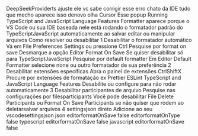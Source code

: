 DeepSeekProviderts ajuste ele
vc sabe corrigir esse erro chato da IDE tudo que mecho aparece isso
denovo olha
Cursor
Esse popup Running TypeScript and JavaScript Language Features Formatter aparece porque o VS Code ou sua IDE baseada nele está rodando o formatador padrão do TypeScriptJavaScript automaticamente ao salvar editar ou manipular arquivos
 Como resolver ou desabilitar
 1 Desabilitar o formatador automático
 Vá em File  Preferences  Settings ou pressione Ctrl
 Pesquise por format on save
 Desmarque a opção Editor Format On Save
 Se quiser desabilitar só para TypeScriptJavaScript
 Pesquise por default formatter
 Em Editor Default Formatter selecione none ou outro formatador de sua preferência
 2 Desabilitar extensões específicas
 Abra o painel de extensões CtrlShiftX
 Procure por extensões de formatação ex Prettier ESLint TypeScript and JavaScript Language Features
 Desabilite ou configure para não rodar automaticamente
 3 Desabilitar participantes de arquivo
 Pesquise nas configurações por filesparticipants
 Você pode desabilitar File Delete Participants ou Format On Save Participants se não quiser que rodem ao deletarsalvar arquivos
 4 settingsjson direto
Adicione ao seu vscodesettingsjson
json
editorformatOnSave false
editorformatOnType false
typescript  editorformatOnSave false 
javascript  editorformatOnSave false 